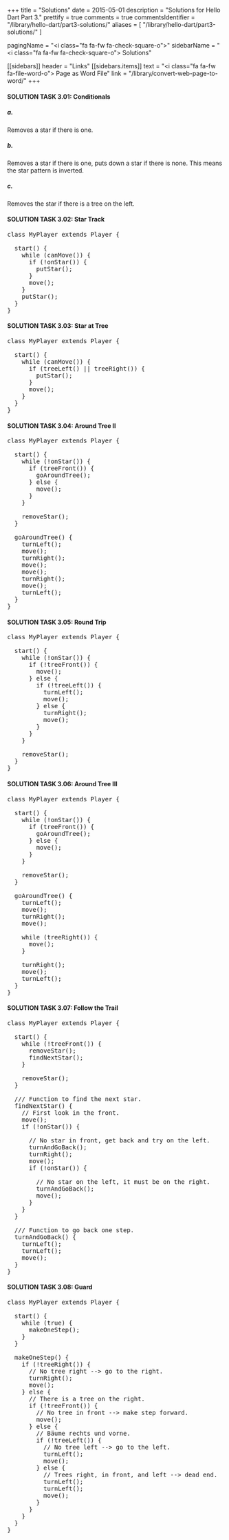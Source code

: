 +++
title = "Solutions"
date = 2015-05-01
description = "Solutions for Hello Dart Part 3."
prettify = true
comments = true
commentsIdentifier = "/library/hello-dart/part3-solutions/"
aliases = [ 
  "/library/hello-dart/part3-solutions/" 
]

pagingName = "<i class=\"fa fa-fw fa-check-square-o\"></i>"
sidebarName = "<i class=\"fa fa-fw fa-check-square-o\"></i> Solutions"

[[sidebars]]
header = "Links"
[[sidebars.items]]
text = "<i class=\"fa fa-fw fa-file-word-o\"></i> Page as Word File"
link = "/library/convert-web-page-to-word/"
+++

#### <i class="fa fa-check-square-o mg-t-lg"></i> SOLUTION TASK 3.01: Conditionals

##### a.

Removes a star if there is one.


##### b.

Removes a star if there is one, puts down a star if there is none. This means the star pattern is inverted.


##### c.

Removes the star if there is a tree on the left.


#### <i class="fa fa-check-square-o mg-t-lg"></i> SOLUTION TASK 3.02: Star Track

<pre class="prettyprint lang-dart">
class MyPlayer extends Player {

  start() {
    while (canMove()) {
      if (!onStar()) {
        putStar();
      }
      move();
    }
    putStar();
  }
}
</pre>


#### <i class="fa fa-check-square-o mg-t-lg"></i> SOLUTION TASK 3.03: Star at Tree

<pre class="prettyprint lang-dart">
class MyPlayer extends Player {

  start() {
    while (canMove()) {
      if (treeLeft() || treeRight()) {
        putStar();
      }
      move();
    }
  }
}
</pre>


#### <i class="fa fa-check-square-o mg-t-lg"></i> SOLUTION TASK 3.04: Around Tree II

<pre class="prettyprint lang-dart">
class MyPlayer extends Player {

  start() {
    while (!onStar()) {
      if (treeFront()) {
        goAroundTree();
      } else {
        move();
      }
    }

    removeStar();
  }

  goAroundTree() {
    turnLeft();
    move();
    turnRight();
    move();
    move();
    turnRight();
    move();
    turnLeft();
  }
}
</pre>


#### <i class="fa fa-check-square-o mg-t-lg"></i> SOLUTION TASK 3.05: Round Trip

<pre class="prettyprint lang-dart">
class MyPlayer extends Player {

  start() {
    while (!onStar()) {
      if (!treeFront()) {
        move();
      } else {
        if (!treeLeft()) {
          turnLeft();
          move();
        } else {
          turnRight();
          move();
        }
      }
    }

    removeStar();
  }
}
</pre>


#### <i class="fa fa-check-square-o mg-t-lg"></i> SOLUTION TASK 3.06: Around Tree III

<pre class="prettyprint lang-dart">
class MyPlayer extends Player {

  start() {
    while (!onStar()) {
      if (treeFront()) {
        goAroundTree();
      } else {
        move();
      }
    }

    removeStar();
  }

  goAroundTree() {
    turnLeft();
    move();
    turnRight();
    move();

    while (treeRight()) {
      move();
    }

    turnRight();
    move();
    turnLeft();
  }
}
</pre>


#### <i class="fa fa-check-square-o mg-t-lg"></i> SOLUTION TASK 3.07: Follow the Trail

<pre class="prettyprint lang-dart">
class MyPlayer extends Player {

  start() {
    while (!treeFront()) {
      removeStar();
      findNextStar();
    }

    removeStar();
  }

  /// Function to find the next star.
  findNextStar() {
    // First look in the front.
    move();
    if (!onStar()) {

      // No star in front, get back and try on the left.
      turnAndGoBack();
      turnRight();
      move();
      if (!onStar()) {

        // No star on the left, it must be on the right.
        turnAndGoBack();
        move();
      }
    }
  }

  /// Function to go back one step.
  turnAndGoBack() {
    turnLeft();
    turnLeft();
    move();
  }
}
</pre>


#### <i class="fa fa-check-square-o mg-t-lg"></i> SOLUTION TASK 3.08: Guard

<pre class="prettyprint lang-dart">
class MyPlayer extends Player {

  start() {
    while (true) {
      makeOneStep();
    }
  }

  makeOneStep() {
    if (!treeRight()) {
      // No tree right --> go to the right.
      turnRight();
      move();
    } else {
      // There is a tree on the right.
      if (!treeFront()) {
        // No tree in front --> make step forward.
        move();
      } else {
        // Bäume rechts und vorne.
        if (!treeLeft()) {
          // No tree left --> go to the left.
          turnLeft();
          move();
        } else {
          // Trees right, in front, and left --> dead end.
          turnLeft();
          turnLeft();
          move();
        }
      }
    }
  }
}
</pre>

